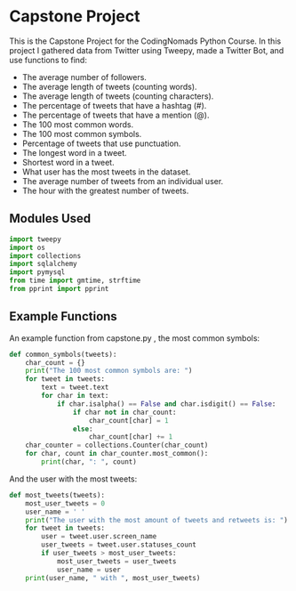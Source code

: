 # Capstone Project

This is the Capstone Project for the CodingNomads Python Course. In this project I gathered data from Twitter using Tweepy, made a Twitter Bot, and use functions to find:

- The average number of followers.
- The average length of tweets (counting words).
- The average length of tweets (counting characters).
- The percentage of tweets that have a hashtag (#).
- The percentage of tweets that have a mention (@).
- The 100 most common words.
- The 100 most common symbols.
- Percentage of tweets that use punctuation.
- The longest word in a tweet.
- Shortest word in a tweet.
- What user has the most tweets in the dataset.
- The average number of tweets from an individual user.
- The hour with the greatest number of tweets.

## Modules Used

```Python
import tweepy
import os
import collections
import sqlalchemy
import pymysql
from time import gmtime, strftime
from pprint import pprint
```
## Example Functions

An example function from capstone.py , the most common symbols:

```python
def common_symbols(tweets):
    char_count = {}
    print("The 100 most common symbols are: ")
    for tweet in tweets:
        text = tweet.text
        for char in text:
            if char.isalpha() == False and char.isdigit() == False:
                if char not in char_count:
                    char_count[char] = 1
                else:
                    char_count[char] += 1
    char_counter = collections.Counter(char_count)
    for char, count in char_counter.most_common():
        print(char, ": ", count)
```

And the user with the most tweets:

```python
def most_tweets(tweets):
    most_user_tweets = 0
    user_name = ' '
    print("The user with the most amount of tweets and retweets is: ")
    for tweet in tweets:
        user = tweet.user.screen_name
        user_tweets = tweet.user.statuses_count
        if user_tweets > most_user_tweets:
            most_user_tweets = user_tweets
            user_name = user
    print(user_name, " with ", most_user_tweets)
```

